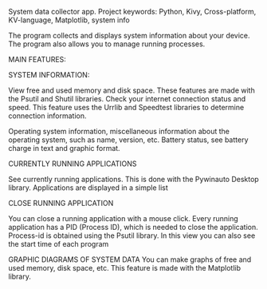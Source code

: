 System data collector app.
Project keywords: Python, Kivy, Cross-platform, KV-language, Matplotlib, system info

The program collects and displays system information about your device. The program also allows you 
to manage running processes.

MAIN FEATURES:

SYSTEM INFORMATION:

View free and used memory and disk space. These features are made with the Psutil and Shutil libraries.
Check your internet connection status and speed. This feature uses the Urrlib and Speedtest libraries to determine connection information.

Operating system information, miscellaneous information about the operating system, such as name, version, etc.
Battery status, see battery charge in text and graphic format.

CURRENTLY RUNNING APPLICATIONS

See currently running applications. This is done with the Pywinauto Desktop library.
Applications are displayed in a simple list

CLOSE RUNNING APPLICATION

You can close a running application with a mouse click. Every running application has a PID (Process ID),
which is needed to close the application. Process-id is obtained using the Psutil library.
In this view you can also see the start time of each program

GRAPHIC DIAGRAMS OF SYSTEM DATA
You can make graphs of free and used memory, disk space, etc. This feature is made with the Matplotlib library.
